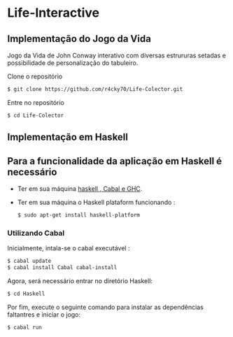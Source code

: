 # Life-Interactive

## Implementação do Jogo da Vida

Jogo da Vida de John Conway interativo com diversas estrururas setadas e possibilidade de personalização do tabuleiro.

Clone o repositório

```bash
$ git clone https://github.com/r4cky70/Life-Colector.git
```

Entre no repositório

```bash
$ cd Life-Colector
```
## Implementação em Haskell

## Para a funcionalidade da aplicação em Haskell é necessário

- Ter em sua máquina [haskell , Cabal e GHC](https://www.haskell.org/downloads/).
- Ter em sua máquina o Haskell plataform funcionando :

    ```bash
    $ sudo apt-get install haskell-platform
    ```
  
### Utilizando Cabal
Inicialmente, intala-se o cabal executável :

```bash
$ cabal update
$ cabal install Cabal cabal-install
```

Agora, será necessário entrar no diretório Haskell:

```bash
$ cd Haskell
```

Por fim,  execute o seguinte comando para instalar as dependências faltantres e iniciar o jogo:

```bash
$ cabal run
```
